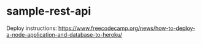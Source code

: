 # sample-rest-api
Deploy instructions: https://www.freecodecamp.org/news/how-to-deploy-a-node-application-and-database-to-heroku/
